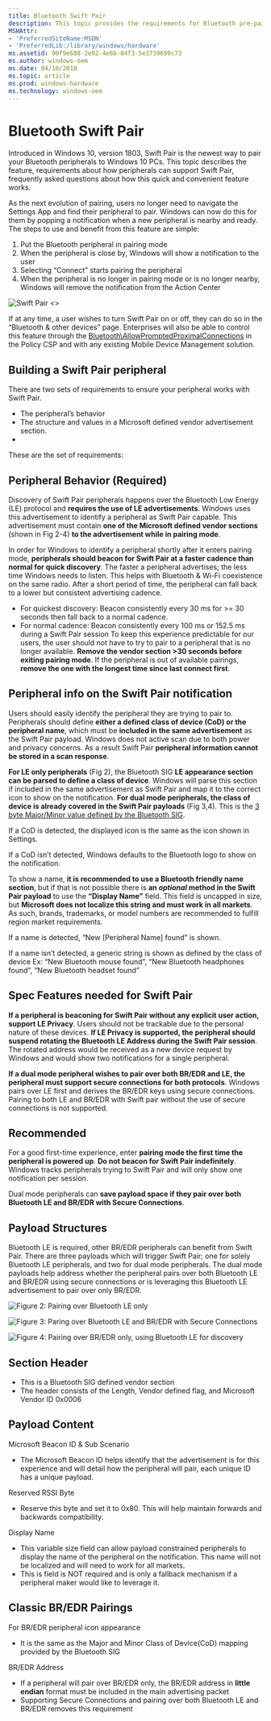 ```yaml
---
title: Bluetooth Swift Pair
description: This topic provides the requirements for Bluetooth pre-pairing in Windows 10.
MSHAttr:
- 'PreferredSiteName:MSDN'
- 'PreferredLib:/library/windows/hardware'
ms.assetid: 00f9e688-2e02-4e6b-84f3-5e3739699c73
ms.author: windows-oem
ms.date: 04/10/2018
ms.topic: article
ms.prod: windows-hardware
ms.technology: windows-oem
---
```


# Bluetooth Swift Pair

Introduced in Windows 10, version 1803, Swift Pair is the newest way to pair your Bluetooth peripherals to Windows 10 PCs. This topic describes the feature, requirements about how peripherals can support Swift Pair, frequently asked questions about how this quick and convenient feature works.

As the next evolution of pairing, users no longer need to navigate the Settings App and find their peripheral to pair. Windows can now do this for them by popping a notification when a new peripheral is nearby and ready. The steps to use and benefit from this feature are simple:

1. Put the Bluetooth peripheral in pairing mode
2. When the peripheral is close by, Windows will show a notification to the user
3. Selecting “Connect” starts pairing the peripheral
4. When the peripheral is no longer in pairing mode or is no longer nearby, Windows will remove the notification from the Action Center

![Swift Pair <>](../images/notificationpairsmall.gif)

If at any time, a user wishes to turn Swift Pair on or off, they can do so in the “Bluetooth & other devices” page. Enterprises will also be able to control this feature through the [Bluetooth\AllowPromptedProximalConnections](https://docs.microsoft.com/en-us/windows/client-management/mdm/policy-csp-bluetooth) in the Policy CSP and with any existing Mobile Device Management solution.

## Building a Swift Pair peripheral

There are two sets of requirements to ensure your peripheral works with Swift Pair. 
- The peripheral’s behavior
- The structure and values in a Microsoft defined vendor advertisement section.
-  
These are the set of requirements:

## Peripheral Behavior (Required)

Discovery of Swift Pair peripherals happens over the Bluetooth Low Energy (LE) protocol and **requires the use of LE advertisements**. Windows uses this advertisement to identify a peripheral as Swift Pair capable. This advertisement must contain **one of the Microsoft defined vendor sections** (shown in Fig 2-4) **to the advertisement while in pairing mode**. 

In order for Windows to identify a peripheral shortly after it enters pairing mode, **peripherals should beacon for Swift Pair at a faster cadence than normal for quick discovery**. The faster a peripheral advertises; the less time Windows needs to listen. This helps with Bluetooth & Wi-Fi coexistence on the same radio. After a short period of time, the peripheral can fall back to a lower but consistent advertising cadence.

- For quickest discovery: Beacon consistently every 30 ms for >= 30 seconds then fall back to a normal cadence.
- For normal cadence: Beacon consistently every 100 ms or 152.5 ms during a Swift Pair session
To keep this experience predictable for our users, the user should not have to try to pair to a peripheral that is no longer available. **Remove the vendor section >30 seconds before exiting pairing mode**. 
If the peripheral is out of available pairings, **remove the one with the longest time since last connect first**. 

## Peripheral info on the Swift Pair notification
Users should easily identify the peripheral they are trying to pair to. Peripherals should define **either a defined class of device (CoD) or the peripheral name**, which must be **included in the same advertisement** as the Swift Pair payload. Windows does not active scan due to both power and privacy concerns. As a result Swift Pair **peripheral information cannot be stored in a scan response**.

**For LE only peripherals** (Fig 2), the Bluetooth SIG **LE appearance section can be parsed to define a class of device**. Windows will parse this section if included in the same advertisement as Swift Pair and map it to the correct icon to show on the notification. **For dual mode peripherals, the class of device is already covered in the Swift Pair payloads** (Fig 3,4). This is the [3 byte Major/Minor value defined by the Bluetooth SIG](https://www.bluetooth.com/specifications/assigned-numbers/baseband).

If a CoD is detected, the displayed icon is the same as the icon shown in Settings.

If a CoD isn’t detected, Windows defaults to the Bluetooth logo to show on the notification.

To show a name, **it is recommended to use a Bluetooth friendly name section**, but if that is not possible there is **an _optional_ method in the Swift Pair payload** to use the **“Display Name”** field. This field is uncapped in size, but **Microsoft does not localize this string and must work in all markets**. As such, brands, trademarks, or model numbers are recommended to fulfill region market requirements.

If a name is detected, “New [Peripheral Name] found” is shown.

If a name isn’t detected, a generic string is shown as defined by the class of device Ex: “New Bluetooth mouse found”, “New Bluetooth headphones found”, “New Bluetooth headset found”

## Spec Features needed for Swift Pair
**If a peripheral is beaconing for Swift Pair without any explicit user action, support LE Privacy**. Users should not be trackable due to the personal nature of these devices. **If LE Privacy is supported, the peripheral should suspend rotating the Bluetooth LE Address during the Swift Pair session**. The rotated address would be received as a new device request by Windows and would show two notifications for a single peripheral.

**If a dual mode peripheral wishes to pair over both BR/EDR and LE, the peripheral must support secure connections for both protocols**. Windows pairs over LE first and derives the BR/EDR keys using secure connections. Pairing to both LE and BR/EDR with Swift pair without the use of secure connections is not supported.

## Recommended
For a good first-time experience, enter **pairing mode the first time the peripheral is powered up**.
**Do not beacon for Swift Pair indefinitely**. Windows tracks peripherals trying to Swift Pair and will only show one notification per session. 

Dual mode peripherals can **save payload space if they pair over both Bluetooth LE and BR/EDR with Secure Connections**.

## Payload Structures
Bluetooth LE is required, other BR/EDR peripherals can benefit from Swift Pair. There are three  payloads which will trigger Swift Pair; one for solely Bluetooth LE peripherals, and two for dual mode peripherals. The dual mode payloads help address whether the peripheral pairs over both Bluetooth LE and BR/EDR using secure connections or is leveraging this Bluetooth LE advertisement to pair over only BR/EDR.

![Figure 2: Pairing over Bluetooth LE only](../images/bt-swift-pair-2.png)

![Figure 3: Paring over Bluetooth LE and BR/EDR with Secure Connections](../images/bt-swift-pair-3.png)

![Figure 4: Pairing over BR/EDR only, using Bluetooth LE for discovery](../images/bt-swift-pair-4.png)


## Section Header
- This is a Bluetooth SIG defined vendor section
- The header consists of the Length, Vendor defined flag, and Microsoft Vendor ID 0x0006

## Payload Content
Microsoft Beacon ID & Sub Scenario 

- The Microsoft Beacon ID helps identify that the advertisement is for this experience and will detail how the peripheral will pair, each unique ID has a unique payload.

Reserved RSSI Byte 
-   Reserve this byte and set it to 0x80. This will help maintain forwards and backwards compatibility. 

Display Name 
- This variable size field can allow payload constrained peripherals to display the name of the peripheral on the notification. This name will not be localized and will need to work for all markets.
- This is field is NOT required and is only a fallback mechanism if a peripheral maker would like to leverage it.

## Classic BR/EDR Pairings
For BR/EDR peripheral icon appearance 
- It is the same as the Major and Minor Class of Device(CoD) mapping provided by the Bluetooth SIG

BR/EDR Address
- If a peripheral will pair over BR/EDR only, the BR/EDR address in **little endian** format must be included in the main advertising packet 
- Supporting Secure Connections and pairing over both Bluetooth LE and BR/EDR removes this requirement


